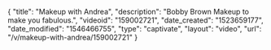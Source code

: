 {
    "title": "Makeup with Andrea",
    "description": "Bobby Brown Makeup to make you fabulous.",
    "videoid": "159002721",
    "date_created": "1523659177",
    "date_modified": "1546466755",
    "type": "captivate",
    "layout": "video",
    "url": "\/v\/makeup-with-andrea\/159002721"
}